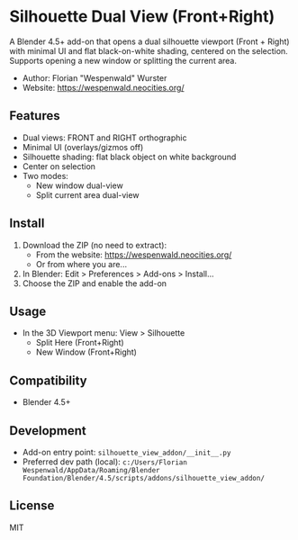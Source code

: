 # Silhouette Dual View (Front+Right)

A Blender 4.5+ add-on that opens a dual silhouette viewport (Front + Right) with minimal UI and flat black-on-white shading, centered on the selection. Supports opening a new window or splitting the current area.

- Author: Florian "Wespenwald" Wurster
- Website: https://wespenwald.neocities.org/

## Features
- Dual views: FRONT and RIGHT orthographic
- Minimal UI (overlays/gizmos off)
- Silhouette shading: flat black object on white background
- Center on selection
- Two modes:
  - New window dual-view
  - Split current area dual-view

## Install
1. Download the ZIP (no need to extract):
   - From the website: https://wespenwald.neocities.org/
   - Or from where you are... 
2. In Blender: Edit > Preferences > Add-ons > Install...
3. Choose the ZIP and enable the add-on

## Usage
- In the 3D Viewport menu: View > Silhouette
  - Split Here (Front+Right)
  - New Window (Front+Right)

## Compatibility
- Blender 4.5+

## Development
- Add-on entry point: `silhouette_view_addon/__init__.py`
- Preferred dev path (local): `c:/Users/Florian Wespenwald/AppData/Roaming/Blender Foundation/Blender/4.5/scripts/addons/silhouette_view_addon/`

## License
MIT
